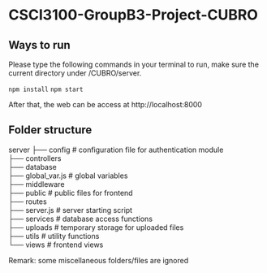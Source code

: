 # CSCI3100-GroupB3-Project-CUBRO

## Ways to run

Please type the following commands in your terminal to run, make sure the current directory under /CUBRO/server.

`npm install`
`npm start`

After that, the web can be access at http://localhost:8000

## Folder structure

server
├── config # configuration file for authentication module  
├── controllers  
├── database  
├── global_var.js # global variables  
├── middleware  
├── public # public files for frontend  
├── routes  
├── server.js # server starting script  
├── services # database access functions  
├── uploads # temporary storage for uploaded files  
├── utils # utility functions  
└── views # frontend views

Remark: some miscellaneous folders/files are ignored
